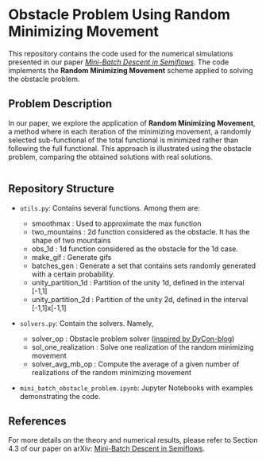 # Obstacle Problem Using Random Minimizing Movement

This repository contains the code used for the numerical simulations presented in our paper [*Mini-Batch Descent in Semiflows*](https://arxiv.org/abs/2407.07556). The code implements the **Random Minimizing Movement** scheme applied to solving the obstacle problem.

## Problem Description

In our paper, we explore the application of **Random Minimizing Movement**, a method where in each iteration of the minimizing movement, a randomly selected sub-functional of the total functional is minimized rather than following the full functional. This approach is illustrated using the obstacle problem, comparing the obtained solutions with real solutions.


<p align="center">
    <img src="https://github.com/Martinshs/mini-batch_obtacle_problem/blob/main/comparation_solutions.gif" alt="" /></a>
</p>



## Repository Structure

- `utils.py`: Contains several functions. Among them are:
  * smoothmax : Used to approximate the max function
  * two_mountains : 2d function considered as the obstacle. It has the shape of two mountains
  * obs_1d : 1d function considered as the obstacle for the 1d case.
  * make_gif :  Generate gifs
  * batches_gen : Generate a set that contains sets randomly generated with a certain probability. 
  * unity_partition_1d : Partition of the unity 1d, defined in the interval [-1,1]
  * unity_partition_2d : Partition of the unity 2d, defined in the interval [-1,1]x[-1,1]
              
  
- `solvers.py`: Contain the solvers. Namely,
  * solver_op :  Obstacle problem solver  ([inspired by DyCon-blog](https://deustotech.github.io/DyCon-Blog/tutorial/wp03/P0004))
  * sol_one_realization :  Solve one realization of the random minimizing movement
  * solver_avg_mb_op : Compute the average of a given number of realizations of the random minimizing movement
- `mini_batch_obstacle_problem.ipynb`: Jupyter Notebooks with examples demonstrating the code.

## References

For more details on the theory and numerical results, please refer to Section 4.3 of our paper on arXiv: [Mini-Batch Descent in Semiflows](https://arxiv.org/abs/2407.07556).
